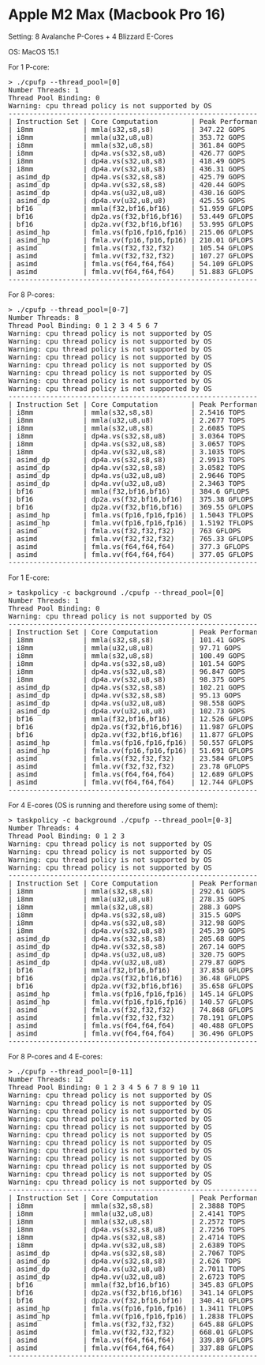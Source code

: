 # Apple M2 Max (Macbook Pro 16)

Setting: 8 Avalanche P-Cores + 4 Blizzard E-Cores

OS: MacOS 15.1

For 1 P-core:

<pre>
> ./cpufp --thread_pool=[0]
Number Threads: 1
Thread Pool Binding: 0
Warning: cpu thread policy is not supported by OS
----------------------------------------------------------------
| Instruction Set | Core Computation        | Peak Performance |
| i8mm            | mmla(s32,s8,s8)         | 347.22 GOPS      |
| i8mm            | mmla(u32,u8,u8)         | 353.72 GOPS      |
| i8mm            | mmla(s32,u8,s8)         | 361.84 GOPS      |
| i8mm            | dp4a.vs(s32,s8,u8)      | 426.77 GOPS      |
| i8mm            | dp4a.vs(s32,u8,s8)      | 418.49 GOPS      |
| i8mm            | dp4a.vv(s32,u8,s8)      | 436.31 GOPS      |
| asimd_dp        | dp4a.vs(s32,s8,s8)      | 425.79 GOPS      |
| asimd_dp        | dp4a.vv(s32,s8,s8)      | 420.44 GOPS      |
| asimd_dp        | dp4a.vs(u32,u8,u8)      | 430.16 GOPS      |
| asimd_dp        | dp4a.vv(u32,u8,u8)      | 425.55 GOPS      |
| bf16            | mmla(f32,bf16,bf16)     | 51.959 GFLOPS    |
| bf16            | dp2a.vs(f32,bf16,bf16)  | 53.449 GFLOPS    |
| bf16            | dp2a.vv(f32,bf16,bf16)  | 53.995 GFLOPS    |
| asimd_hp        | fmla.vs(fp16,fp16,fp16) | 215.06 GFLOPS    |
| asimd_hp        | fmla.vv(fp16,fp16,fp16) | 210.01 GFLOPS    |
| asimd           | fmla.vs(f32,f32,f32)    | 105.54 GFLOPS    |
| asimd           | fmla.vv(f32,f32,f32)    | 107.27 GFLOPS    |
| asimd           | fmla.vs(f64,f64,f64)    | 54.109 GFLOPS    |
| asimd           | fmla.vv(f64,f64,f64)    | 51.883 GFLOPS    |
----------------------------------------------------------------
</pre>

For 8 P-cores:

<pre>
> ./cpufp --thread_pool=[0-7]
Number Threads: 8
Thread Pool Binding: 0 1 2 3 4 5 6 7
Warning: cpu thread policy is not supported by OS
Warning: cpu thread policy is not supported by OS
Warning: cpu thread policy is not supported by OS
Warning: cpu thread policy is not supported by OS
Warning: cpu thread policy is not supported by OS
Warning: cpu thread policy is not supported by OS
Warning: cpu thread policy is not supported by OS
Warning: cpu thread policy is not supported by OS
----------------------------------------------------------------
| Instruction Set | Core Computation        | Peak Performance |
| i8mm            | mmla(s32,s8,s8)         | 2.5416 TOPS      |
| i8mm            | mmla(u32,u8,u8)         | 2.2677 TOPS      |
| i8mm            | mmla(s32,u8,s8)         | 2.6085 TOPS      |
| i8mm            | dp4a.vs(s32,s8,u8)      | 3.0364 TOPS      |
| i8mm            | dp4a.vs(s32,u8,s8)      | 3.0657 TOPS      |
| i8mm            | dp4a.vv(s32,u8,s8)      | 3.1035 TOPS      |
| asimd_dp        | dp4a.vs(s32,s8,s8)      | 2.9913 TOPS      |
| asimd_dp        | dp4a.vv(s32,s8,s8)      | 3.0582 TOPS      |
| asimd_dp        | dp4a.vs(u32,u8,u8)      | 2.9646 TOPS      |
| asimd_dp        | dp4a.vv(u32,u8,u8)      | 2.3463 TOPS      |
| bf16            | mmla(f32,bf16,bf16)     | 384.6 GFLOPS     |
| bf16            | dp2a.vs(f32,bf16,bf16)  | 375.38 GFLOPS    |
| bf16            | dp2a.vv(f32,bf16,bf16)  | 369.55 GFLOPS    |
| asimd_hp        | fmla.vs(fp16,fp16,fp16) | 1.5043 TFLOPS    |
| asimd_hp        | fmla.vv(fp16,fp16,fp16) | 1.5192 TFLOPS    |
| asimd           | fmla.vs(f32,f32,f32)    | 763 GFLOPS       |
| asimd           | fmla.vv(f32,f32,f32)    | 765.33 GFLOPS    |
| asimd           | fmla.vs(f64,f64,f64)    | 377.3 GFLOPS     |
| asimd           | fmla.vv(f64,f64,f64)    | 377.05 GFLOPS    |
----------------------------------------------------------------
</pre>

For 1 E-core:

<pre>
> taskpolicy -c background ./cpufp --thread_pool=[0]
Number Threads: 1
Thread Pool Binding: 0
Warning: cpu thread policy is not supported by OS
----------------------------------------------------------------
| Instruction Set | Core Computation        | Peak Performance |
| i8mm            | mmla(s32,s8,s8)         | 101.41 GOPS      |
| i8mm            | mmla(u32,u8,u8)         | 97.71 GOPS       |
| i8mm            | mmla(s32,u8,s8)         | 100.49 GOPS      |
| i8mm            | dp4a.vs(s32,s8,u8)      | 101.54 GOPS      |
| i8mm            | dp4a.vs(s32,u8,s8)      | 96.847 GOPS      |
| i8mm            | dp4a.vv(s32,u8,s8)      | 98.375 GOPS      |
| asimd_dp        | dp4a.vs(s32,s8,s8)      | 102.21 GOPS      |
| asimd_dp        | dp4a.vv(s32,s8,s8)      | 95.13 GOPS       |
| asimd_dp        | dp4a.vs(u32,u8,u8)      | 98.558 GOPS      |
| asimd_dp        | dp4a.vv(u32,u8,u8)      | 102.73 GOPS      |
| bf16            | mmla(f32,bf16,bf16)     | 12.526 GFLOPS    |
| bf16            | dp2a.vs(f32,bf16,bf16)  | 11.987 GFLOPS    |
| bf16            | dp2a.vv(f32,bf16,bf16)  | 11.877 GFLOPS    |
| asimd_hp        | fmla.vs(fp16,fp16,fp16) | 50.557 GFLOPS    |
| asimd_hp        | fmla.vv(fp16,fp16,fp16) | 51.691 GFLOPS    |
| asimd           | fmla.vs(f32,f32,f32)    | 23.584 GFLOPS    |
| asimd           | fmla.vv(f32,f32,f32)    | 23.78 GFLOPS     |
| asimd           | fmla.vs(f64,f64,f64)    | 12.689 GFLOPS    |
| asimd           | fmla.vv(f64,f64,f64)    | 12.744 GFLOPS    |
----------------------------------------------------------------
</pre>

For 4 E-cores (OS is running and therefore using some of them):

<pre>
> taskpolicy -c background ./cpufp --thread_pool=[0-3]
Number Threads: 4
Thread Pool Binding: 0 1 2 3
Warning: cpu thread policy is not supported by OS
Warning: cpu thread policy is not supported by OS
Warning: cpu thread policy is not supported by OS
Warning: cpu thread policy is not supported by OS
----------------------------------------------------------------
| Instruction Set | Core Computation        | Peak Performance |
| i8mm            | mmla(s32,s8,s8)         | 292.61 GOPS      |
| i8mm            | mmla(u32,u8,u8)         | 278.35 GOPS      |
| i8mm            | mmla(s32,u8,s8)         | 288.3 GOPS       |
| i8mm            | dp4a.vs(s32,s8,u8)      | 315.5 GOPS       |
| i8mm            | dp4a.vs(s32,u8,s8)      | 312.98 GOPS      |
| i8mm            | dp4a.vv(s32,u8,s8)      | 245.39 GOPS      |
| asimd_dp        | dp4a.vs(s32,s8,s8)      | 205.68 GOPS      |
| asimd_dp        | dp4a.vv(s32,s8,s8)      | 267.14 GOPS      |
| asimd_dp        | dp4a.vs(u32,u8,u8)      | 320.75 GOPS      |
| asimd_dp        | dp4a.vv(u32,u8,u8)      | 279.87 GOPS      |
| bf16            | mmla(f32,bf16,bf16)     | 37.858 GFLOPS    |
| bf16            | dp2a.vs(f32,bf16,bf16)  | 36.48 GFLOPS     |
| bf16            | dp2a.vv(f32,bf16,bf16)  | 35.658 GFLOPS    |
| asimd_hp        | fmla.vs(fp16,fp16,fp16) | 145.14 GFLOPS    |
| asimd_hp        | fmla.vv(fp16,fp16,fp16) | 140.57 GFLOPS    |
| asimd           | fmla.vs(f32,f32,f32)    | 74.868 GFLOPS    |
| asimd           | fmla.vv(f32,f32,f32)    | 78.191 GFLOPS    |
| asimd           | fmla.vs(f64,f64,f64)    | 40.488 GFLOPS    |
| asimd           | fmla.vv(f64,f64,f64)    | 36.496 GFLOPS    |
----------------------------------------------------------------
</pre>

For 8 P-cores and 4 E-cores:

<pre>
> ./cpufp --thread_pool=[0-11]
Number Threads: 12
Thread Pool Binding: 0 1 2 3 4 5 6 7 8 9 10 11
Warning: cpu thread policy is not supported by OS
Warning: cpu thread policy is not supported by OS
Warning: cpu thread policy is not supported by OS
Warning: cpu thread policy is not supported by OS
Warning: cpu thread policy is not supported by OS
Warning: cpu thread policy is not supported by OS
Warning: cpu thread policy is not supported by OS
Warning: cpu thread policy is not supported by OS
Warning: cpu thread policy is not supported by OS
Warning: cpu thread policy is not supported by OS
Warning: cpu thread policy is not supported by OS
Warning: cpu thread policy is not supported by OS
----------------------------------------------------------------
| Instruction Set | Core Computation        | Peak Performance |
| i8mm            | mmla(s32,s8,s8)         | 2.3888 TOPS      |
| i8mm            | mmla(u32,u8,u8)         | 2.4141 TOPS      |
| i8mm            | mmla(s32,u8,s8)         | 2.2572 TOPS      |
| i8mm            | dp4a.vs(s32,s8,u8)      | 2.7256 TOPS      |
| i8mm            | dp4a.vs(s32,u8,s8)      | 2.4714 TOPS      |
| i8mm            | dp4a.vv(s32,u8,s8)      | 2.6389 TOPS      |
| asimd_dp        | dp4a.vs(s32,s8,s8)      | 2.7067 TOPS      |
| asimd_dp        | dp4a.vv(s32,s8,s8)      | 2.626 TOPS       |
| asimd_dp        | dp4a.vs(u32,u8,u8)      | 2.7011 TOPS      |
| asimd_dp        | dp4a.vv(u32,u8,u8)      | 2.6723 TOPS      |
| bf16            | mmla(f32,bf16,bf16)     | 345.83 GFLOPS    |
| bf16            | dp2a.vs(f32,bf16,bf16)  | 341.14 GFLOPS    |
| bf16            | dp2a.vv(f32,bf16,bf16)  | 340.41 GFLOPS    |
| asimd_hp        | fmla.vs(fp16,fp16,fp16) | 1.3411 TFLOPS    |
| asimd_hp        | fmla.vv(fp16,fp16,fp16) | 1.2838 TFLOPS    |
| asimd           | fmla.vs(f32,f32,f32)    | 645.88 GFLOPS    |
| asimd           | fmla.vv(f32,f32,f32)    | 668.01 GFLOPS    |
| asimd           | fmla.vs(f64,f64,f64)    | 339.89 GFLOPS    |
| asimd           | fmla.vv(f64,f64,f64)    | 337.88 GFLOPS    |
----------------------------------------------------------------
</pre>
